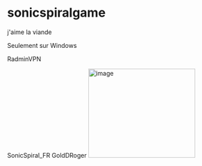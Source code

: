 # sonicspiralgame
j'aime la viande


Seulement sur Windows

RadminVPN

SonicSpiral_FR
GoldDRoger
<img width="246" height="205" alt="image" src="https://github.com/user-attachments/assets/393e08d1-79f1-41e4-b079-286cc753beea" />

